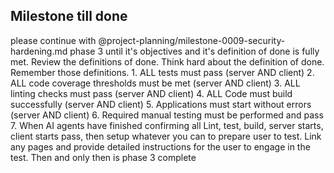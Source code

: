 ## Milestone till done
please continue with @project-planning/milestone-0009-security-hardening.md phase 3 until it's objectives and it's definition of done is fully met. Review the definitions of done. Think hard about the definition of done. Remember those definitions. 1. ALL tests must pass (server AND client) 2. ALL code coverage thresholds must be met (server AND client) 3. ALL linting checks must pass (server AND client) 4. ALL Code must build successfully (server AND client) 5. Applications must start without errors (server AND client) 6. Required manual testing must be performed and pass 7. When AI agents have finished confirming all Lint, test, build, server starts, client starts pass, then setup whatever you can to prepare user to test. Link any pages and provide detailed instructions for the user to engage in the test. Then and only then is phase 3 complete